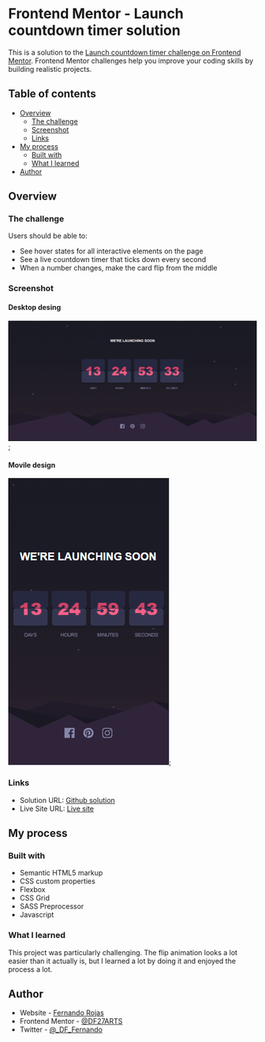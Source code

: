# Frontend Mentor - Launch countdown timer solution

This is a solution to the [Launch countdown timer challenge on Frontend Mentor](https://www.frontendmentor.io/challenges/launch-countdown-timer-N0XkGfyz-). Frontend Mentor challenges help you improve your coding skills by building realistic projects.

## Table of contents

- [Overview](#overview)
  - [The challenge](#the-challenge)
  - [Screenshot](#screenshot)
  - [Links](#links)
- [My process](#my-process)
  - [Built with](#built-with)
  - [What I learned](#what-i-learned)
- [Author](#author)

## Overview

### The challenge

Users should be able to:

- See hover states for all interactive elements on the page
- See a live countdown timer that ticks down every second
- When a number changes, make the card flip from the middle

### Screenshot

#### Desktop desing

![Desktop design](./screenshots/desktop-design.png);

#### Movile design

![Movile design](./screenshots/movile-design.png);

### Links

- Solution URL: [Github solution](https://github.com/DF27ARTS/Launch_count_down_challenge)
- Live Site URL: [Live site](https://df27arts.github.io/Launch_count_down_challenge)

## My process

### Built with

- Semantic HTML5 markup
- CSS custom properties
- Flexbox
- CSS Grid
- SASS Preprocessor
- Javascript

### What I learned

This project was particularly challenging. The flip animation looks a lot easier than it actually is, but I learned a lot by doing it and enjoyed the process a lot.

## Author

- Website - [Fernando Rojas](https://portfoliio-three.vercel.app/)
- Frontend Mentor - [@DF27ARTS](https://www.frontendmentor.io/profile/DF27ARTS)
- Twitter - [@\_DF_Fernando](https://twitter.com/_DF_Fernando)
